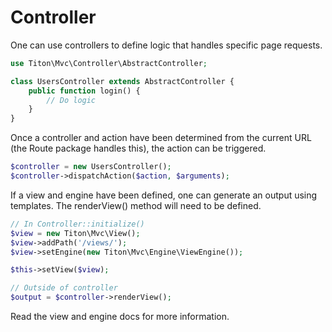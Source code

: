 # Controller #

One can use controllers to define logic that handles specific page requests.

```php
use Titon\Mvc\Controller\AbstractController;

class UsersController extends AbstractController {
	public function login() {
		// Do logic
	}
}
```

Once a controller and action have been determined from the current URL (the Route package handles this), the action can be triggered.

```php
$controller = new UsersController();
$controller->dispatchAction($action, $arguments);
```

If a view and engine have been defined, one can generate an output using templates. The renderView() method will need to be defined.

```php
// In Controller::initialize()
$view = new Titon\Mvc\View();
$view->addPath('/views/');
$view->setEngine(new Titon\Mvc\Engine\ViewEngine());

$this->setView($view);

// Outside of controller
$output = $controller->renderView();
```

Read the view and engine docs for more information.